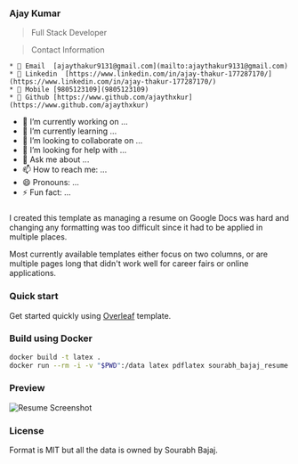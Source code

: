 ### Ajay Kumar
> Full Stack Developer

> Contact Information 
```
* 🔭 Email  [ajaythakur9131@gmail.com](mailto:ajaythakur9131@gmail.com)
* 🔭 Linkedin  [https://www.linkedin.com/in/ajay-thakur-177287170/](https://www.linkedin.com/in/ajay-thakur-177287170/)
* 🔭 Mobile [9805123109](9805123109)
* 🔭 Github [https://www.github.com/ajaythxkur](https://www.github.com/ajaythxkur)
```

- 🔭 I’m currently working on ...
- 🌱 I’m currently learning ...
- 👯 I’m looking to collaborate on ...
- 🤔 I’m looking for help with ...
- 💬 Ask me about ...
- 📫 How to reach me: ...
- 😄 Pronouns: ...
- ⚡ Fun fact: ...


###     

I created this template as managing a resume on Google Docs was hard and changing any formatting was too difficult since it had to be applied in multiple places.

Most currently available templates either focus on two columns, or are multiple pages long that didn't work well for career fairs or online applications.

### Quick start

Get started quickly using [Overleaf](https://www.overleaf.com/latex/templates/software-engineer-resume/gqxmqsvsbdjf) template.

### Build using Docker

```sh
docker build -t latex .
docker run --rm -i -v "$PWD":/data latex pdflatex sourabh_bajaj_resume.tex
```

### Preview

![Resume Screenshot](/resume_preview.png)

### License

Format is MIT but all the data is owned by Sourabh Bajaj.
